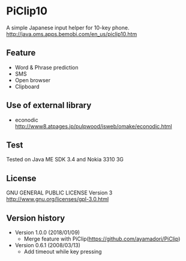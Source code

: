 # PiClip10
A simple Japanese input helper for 10-key phone.  
http://java.oms.apps.bemobi.com/en_us/piclip10.htm

## Feature
- Word & Phrase prediction
- SMS
- Open browser
- Clipboard

## Use of external library
- econodic http://www8.atpages.jp/pulpwood/isweb/omake/econodic.html

## Test
Tested on Java ME SDK 3.4 and Nokia 3310 3G

## License
GNU GENERAL PUBLIC LICENSE Version 3
http://www.gnu.org/licenses/gpl-3.0.html

## Version history
- Version 1.0.0 (2018/01/09)
  * Merge feature with PiClip(https://github.com/ayamadori/PiClip)
- Version 0.6.1 (2008/03/13)
  * Add timeout while key pressing
